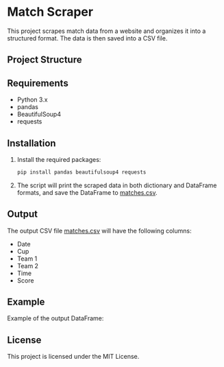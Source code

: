 # Match Scraper

This project scrapes match data from a website and organizes it into a structured format. The data is then saved into a CSV file.

## Project Structure

## Requirements

- Python 3.x
- pandas
- BeautifulSoup4
- requests

## Installation

1. Install the required packages:
    ```sh
    pip install pandas beautifulsoup4 requests
    ```

2. The script will print the scraped data in both dictionary and DataFrame formats, and save the DataFrame to [matches.csv](http://_vscodecontentref_/8).

## Output

The output CSV file [matches.csv](http://_vscodecontentref_/9) will have the following columns:
- Date
- Cup
- Team 1
- Team 2
- Time
- Score

## Example

Example of the output DataFrame:

## License

This project is licensed under the MIT License.
